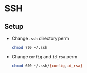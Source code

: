 # SSH

## Setup

- Change `.ssh` directory perm

    ```sh
    chmod 700 ~/.ssh
    ```

- Change `config` and `id_rsa` perm

    ```sh
    chmod 600 ~/.ssh/{config,id_rsa}
    ```
